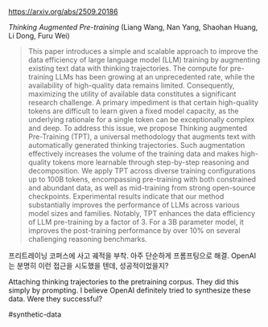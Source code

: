 https://arxiv.org/abs/2509.20186

*Thinking Augmented Pre-training* (Liang Wang, Nan Yang, Shaohan Huang, Li Dong, Furu Wei)

> This paper introduces a simple and scalable approach to improve the data efficiency of large language model (LLM) training by augmenting existing text data with thinking trajectories. The compute for pre-training LLMs has been growing at an unprecedented rate, while the availability of high-quality data remains limited. Consequently, maximizing the utility of available data constitutes a significant research challenge. A primary impediment is that certain high-quality tokens are difficult to learn given a fixed model capacity, as the underlying rationale for a single token can be exceptionally complex and deep. To address this issue, we propose Thinking augmented Pre-Training (TPT), a universal methodology that augments text with automatically generated thinking trajectories. Such augmentation effectively increases the volume of the training data and makes high-quality tokens more learnable through step-by-step reasoning and decomposition. We apply TPT across diverse training configurations up to $100$B tokens, encompassing pre-training with both constrained and abundant data, as well as mid-training from strong open-source checkpoints. Experimental results indicate that our method substantially improves the performance of LLMs across various model sizes and families. Notably, TPT enhances the data efficiency of LLM pre-training by a factor of $3$. For a $3$B parameter model, it improves the post-training performance by over $10\%$ on several challenging reasoning benchmarks.

프리트레이닝 코퍼스에 사고 궤적을 부착. 아주 단순하게 프롬프팅으로 해결. OpenAI는 분명히 이런 접근을 시도했을 텐데, 성공적이었을지?

Attaching thinking trajectories to the pretraining corpus. They did this simply by prompting. I believe OpenAI definitely tried to synthesize these data. Were they successful?

#synthetic-data 